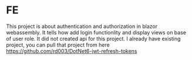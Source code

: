 # FE
This project is about authentication and authorization in blazor webassembly. It tells how add login functionlity and display views on base of user role.
It did not created api for this project. I already have existing project, you can pull that project from here https://github.com/rd003/DotNet6-jwt-refresh-tokens
